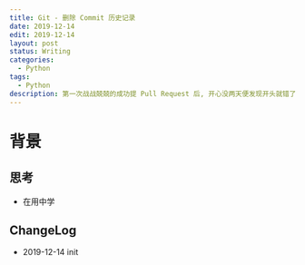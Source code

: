 ```yaml
---
title: Git - 删除 Commit 历史记录
date: 2019-12-14
edit: 2019-12-14
layout: post
status: Writing
categories:
  - Python
tags:
  - Python
description: 第一次战战兢兢的成功提 Pull Request 后, 开心没两天便发现开头就错了...
---
```


# 背景

## 思考

- 在用中学

## ChangeLog
- 2019-12-14 init